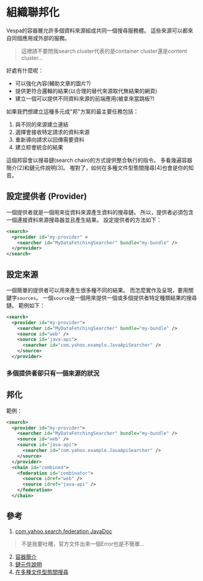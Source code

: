 # 組織聯邦化

Vespa的容器層允許多個資料來源組成共同一個搜尋服務體。
這些來源可以都來自同個應用或外部的服務。

> 這裡請不要問我search cluster代表的是container cluster還是content cluster...

好處有什麼呢：
- 可以強化內容(輔助文章的圖片?)
- 提供更符合邏輯的結果(以合理的替代來源取代無結果的網頁)
- 建立一個可以提供不同資料來源的前端應用(被拿來當跳板?)

如果我們想建立這種多元成"邦"方案的最主要任務包括：
1. 與不同的來源建立連結
2. 選擇會接收特定請求的資料來源
3. 重新導向請求以回傳需要資料
4. 建立粽會統合的結果

這個邦容會以搜尋鏈(search chain)的方式提供整合執行的指令。
多看幾遍容器簡介[2]和鏈元件說明[3]。
喔對了，如何在多種文件型態間搜尋[4]也會是你的知音。

## 設定提供者 (Provider)
一個提供者就是一個用來從資料來源產生資料的搜尋鏈。
所以，提供者必須包含一個連接資料來源搜尋器並且產生結果。
設定提供者的方法如下：
```xml
<search>
  <provider id="my-provider" >
    <searcher id="MyDataFetchingSearcher" bundle="my-bundle" />
  </provider>
</search>
```

## 設定來源
一個簡單的提供者可以用來產生很多種不同的結果。
而怎麼實作及呈現，要用關鍵字`sources`。
一個`source`是一個用來提供一個或多個提供者特定種類結果的搜尋鏈。
範例如下：
```xml
<search>
  <provider id="my-provider">
    <searcher id="MyDataFetchingSearcher" bundle="my-bundle" />
    <source id="web" />
    <source id="java-api">
      <searcher id="com.yahoo.example.JavaApiSearcher" />
    </source>
  </provider>
```

### 多個提供者卻只有一個來源的狀況

## 邦化
範例：
```xml
<search>
  <provider id="my-provider">
    <searcher id="MyDataFetchingSearcher" bundle="my-bundle" />
    <source id="web" />
    <source id="java-api">
      <searcher id="com.yahoo.example.JavaApiSearcher" />
    </source>
  </provider>
  <chain id="combined">
    <federation id="combinator">
      <source idref="web" />
      <source idref="java-api" />
    </federation>
  </chain>
```

## 參考
1. [com.yahoo.search.federation JavaDoc](https://javadoc.io/static/com.yahoo.vespa/container-search/7.162.26/com/yahoo/search/federation/vespa/package-summary.html)
> 不是我要吐槽，官方文件出來一個Error也是不簡單...
2. [容器簡介](https://docs.vespa.ai/documentation/jdisc/)
3. [鏈元件說明](https://docs.vespa.ai/documentation/chained-components.html)
4. [在多種文件型態間搜尋](https://docs.vespa.ai/documentation/search-definitions.html#searching-multiple-document-types)
